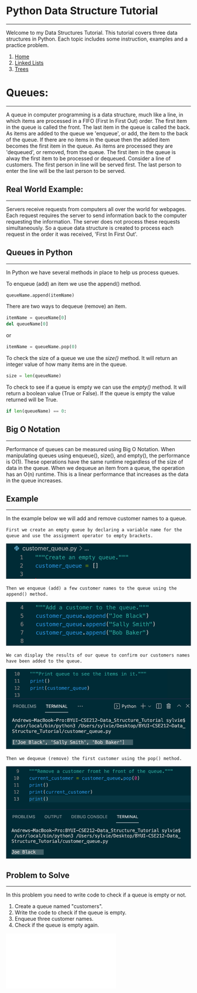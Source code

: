 # Python Data Structure Tutorial
<hr/>
Welcome to my Data Structures Tutorial. This tutorial covers three data structures in Python. Each topic includes some instruction, examples and a practice problem.

1. [Home](welcome.md)
2. [Linked Lists](LinkedLists.md) 
3. [Trees](trees.md)

# Queues:
<hr/>
    A queue in computer programming is a data structure, much like a line, in which items are processed in a FIFO (First In First Out) order. The first item in the queue is called the front. The last item in the queue is called the back. As items are added to the queue we 'enqueue', or add, the item to the back of the queue. If there are no items in the queue then the added item becomes the first item in the queue. As items are processed they are 'dequeued', or removed, from the queue. The first item in the queue is alway the first item to be processed or dequeued. Consider a line of customers. The first person in line will be served first. The last person to enter the line will be the last person to be served.
    
## Real World Example:
<hr/>
    Servers receive requests from computers all over the world for webpages. Each request requires the server to send information back to the computer requesting the information. The server does not process these requests simultaneously. So a queue data structure is created to process each request in the order it was received, 'First In First Out'. 

## Queues in Python
<hr/>
In Python we have several methods in place to help us process queues. 
  
To enqueue (add) an item we use the append() method.

```python
queueName.append(itemName)
```
There are two ways to dequeue (remove) an item.
```python
itemName = queueName[0]
del queueName[0]
```
or
```python
itemName = queueName.pop(0)
```    
To check the size of a queue we use the *size()* method. It will return an integer value of how many items are in the queue.
```python
size = len(queueName)
```
To check to see if a queue is empty we can use the *empty()* method. It will return a boolean value (True or False). If the queue is empty the value returned will be True.
```python
if len(queueName) == 0:
```

## Big O Notation
<hr/>    
    Performance of queues can be measured using Big O Notation. When manipulating queues using enqueue(), size(), and empty(), the performance is O(1). These operations have the same runtime regardless of the size of data in the queue. When we dequeue an item from a queue, the operation has an O(n) runtime. This is a linear performance that increases as the data in the queue increases.

## Example
<hr/>
    In the example below we will add and remove customer names to a queue.

    First we create an empty queue by declaring a variable name for the queue and use the assignment operator to empty brackets.

![Empty Queue](pictures/Empty_Queue.png)

    Then we enqueue (add) a few customer names to the queue using the append() method.

![Enqueue Customer](pictures/Add_Customer.png)

    We can display the results of our queue to confirm our customers names have been added to the queue.

![Print Queue](pictures/print_queue.png)

    Then we dequeue (remove) the first customer using the pop() method.

![Dequeue Customer](pictures/remove_customer.png)
    

## Problem to Solve
<hr/>
    In this problem you need to write code to check if a queue is empty or not.

1. Create a queue named "customers".
2. Write the code to check if the queue is empty.
3. Enqueue three customer names.
4. Check if the queue is empty again.

![Answer](customer_queue.py)
    
